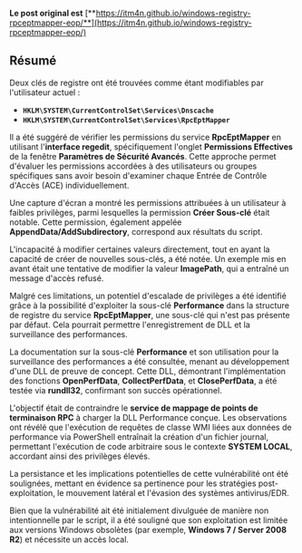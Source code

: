 **Le post original est** [**https://itm4n.github.io/windows-registry-rpceptmapper-eop/**](https://itm4n.github.io/windows-registry-rpceptmapper-eop/)

## Résumé

Deux clés de registre ont été trouvées comme étant modifiables par l'utilisateur actuel :

- **`HKLM\SYSTEM\CurrentControlSet\Services\Dnscache`**
- **`HKLM\SYSTEM\CurrentControlSet\Services\RpcEptMapper`**

Il a été suggéré de vérifier les permissions du service **RpcEptMapper** en utilisant l'**interface regedit**, spécifiquement l'onglet **Permissions Effectives** de la fenêtre **Paramètres de Sécurité Avancés**. Cette approche permet d'évaluer les permissions accordées à des utilisateurs ou groupes spécifiques sans avoir besoin d'examiner chaque Entrée de Contrôle d'Accès (ACE) individuellement.

Une capture d'écran a montré les permissions attribuées à un utilisateur à faibles privilèges, parmi lesquelles la permission **Créer Sous-clé** était notable. Cette permission, également appelée **AppendData/AddSubdirectory**, correspond aux résultats du script.

L'incapacité à modifier certaines valeurs directement, tout en ayant la capacité de créer de nouvelles sous-clés, a été notée. Un exemple mis en avant était une tentative de modifier la valeur **ImagePath**, qui a entraîné un message d'accès refusé.

Malgré ces limitations, un potentiel d'escalade de privilèges a été identifié grâce à la possibilité d'exploiter la sous-clé **Performance** dans la structure de registre du service **RpcEptMapper**, une sous-clé qui n'est pas présente par défaut. Cela pourrait permettre l'enregistrement de DLL et la surveillance des performances.

La documentation sur la sous-clé **Performance** et son utilisation pour la surveillance des performances a été consultée, menant au développement d'une DLL de preuve de concept. Cette DLL, démontrant l'implémentation des fonctions **OpenPerfData**, **CollectPerfData**, et **ClosePerfData**, a été testée via **rundll32**, confirmant son succès opérationnel.

L'objectif était de contraindre le **service de mappage de points de terminaison RPC** à charger la DLL Performance conçue. Les observations ont révélé que l'exécution de requêtes de classe WMI liées aux données de performance via PowerShell entraînait la création d'un fichier journal, permettant l'exécution de code arbitraire sous le contexte **SYSTEM LOCAL**, accordant ainsi des privilèges élevés.

La persistance et les implications potentielles de cette vulnérabilité ont été soulignées, mettant en évidence sa pertinence pour les stratégies post-exploitation, le mouvement latéral et l'évasion des systèmes antivirus/EDR.

Bien que la vulnérabilité ait été initialement divulguée de manière non intentionnelle par le script, il a été souligné que son exploitation est limitée aux versions Windows obsolètes (par exemple, **Windows 7 / Server 2008 R2**) et nécessite un accès local.
